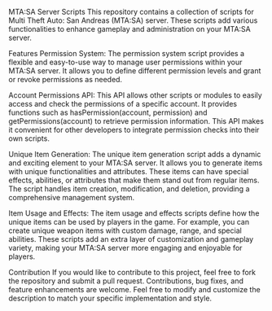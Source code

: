 MTA:SA Server Scripts
This repository contains a collection of scripts for Multi Theft Auto: San Andreas (MTA:SA) server. These scripts add various functionalities to enhance gameplay and administration on your MTA:SA server.

Features
Permission System: The permission system script provides a flexible and easy-to-use way to manage user permissions within your MTA:SA server. It allows you to define different permission levels and grant or revoke permissions as needed.

Account Permissions API: This API allows other scripts or modules to easily access and check the permissions of a specific account. It provides functions such as hasPermission(account, permission) and getPermissions(account) to retrieve permission information. This API makes it convenient for other developers to integrate permission checks into their own scripts.

Unique Item Generation: The unique item generation script adds a dynamic and exciting element to your MTA:SA server. It allows you to generate items with unique functionalities and attributes. These items can have special effects, abilities, or attributes that make them stand out from regular items. The script handles item creation, modification, and deletion, providing a comprehensive management system.

Item Usage and Effects: The item usage and effects scripts define how the unique items can be used by players in the game. For example, you can create unique weapon items with custom damage, range, and special abilities. These scripts add an extra layer of customization and gameplay variety, making your MTA:SA server more engaging and enjoyable for players.

Contribution
If you would like to contribute to this project, feel free to fork the repository and submit a pull request. Contributions, bug fixes, and feature enhancements are welcome.
Feel free to modify and customize the description to match your specific implementation and style.
